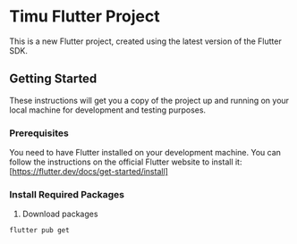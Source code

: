 # Timu Flutter Project
This is a new Flutter project, created using the latest version of the Flutter SDK. 


## Getting Started
These instructions will get you a copy of the project up and running on your local machine for development and testing purposes.


### Prerequisites
You need to have Flutter installed on your development machine. You can follow the instructions on the official Flutter website to install it: [https://flutter.dev/docs/get-started/install]

### Install Required Packages
1. Download packages
```bash
flutter pub get
```

